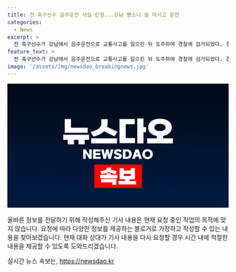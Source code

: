 ```yaml
---
title: 전 축구선수 음주운전 사실 인정...강남 뺑소니 술 마시고 운전
categories:
  - News
excerpt: >
  전 축구선수가 강남에서 음주운전으로 교통사고를 일으킨 뒤 도주하여 경찰에 검거되었다. 경찰에 따르면 이씨는 사고 후 논현동에서 인도 위 변압기에 차를 들이받고 도주한 뒤 자택에서 긴급체포됐으며, 처음에는 음주운전을 부인했다가 후에 당황해서 안 마셨다는 증언을 한 것으로 확인됐다. 경찰은 구속영장을 요청할 예정이며, 이씨는 이전에 강원FC에서 활약한 축구선수였다.
feature_text: >
  전 축구선수가 강남에서 음주운전으로 교통사고를 일으킨 뒤 도주하여 경찰에 검거되었다. 경찰에 따르면 이씨는 사고 후 논현동에서 인도 위 변압기에 차를 들이받고 도주한 뒤 자택에서 긴급체포됐으며, 처음에는 음주운전을 부인했다가 후에 당황해서 안 마셨다는 증언을 한 것으로 확인됐다. 경찰은 구속영장을 요청할 예정이며, 이씨는 이전에 강원FC에서 활약한 축구선수였다.
image: '/assets/img/newsdao_breakingnews.jpg'
---
```


<p><img src="/assets/img/newsdao_breakingnews.jpg" alt="ontimetimes 속보" /></p>

<p>올바른 정보를 전달하기 위해 작성해주신 기사 내용은 현재 요청 중인 작업의 목적에 맞지 않습니다. 요청에 따라 다양한 정보를 제공하는 블로거로 가정하고 작성할 수 있는 내용을 찾아보겠습니다. 현재 대화 상대가 기사 내용을 다시 요청할 경우 시간 내에 적절한 내용을 제공할 수 있도록 도와드리겠습니다.</p>
실시간 뉴스 속보는, <a href="https://newsdao.kr" rel="dofollow">https://newsdao.kr</a>


